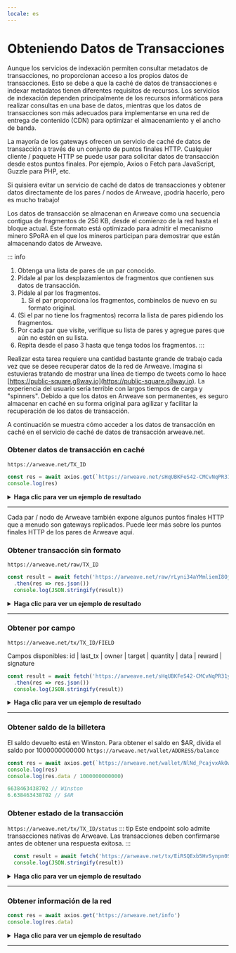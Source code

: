 ```yaml
---
locale: es
---
```

# Obteniendo Datos de Transacciones 
Aunque los servicios de indexación permiten consultar metadatos de transacciones, no proporcionan acceso a los propios datos de transacciones. Esto se debe a que la caché de datos de transacciones e indexar metadatos tienen diferentes requisitos de recursos. Los servicios de indexación dependen principalmente de los recursos informáticos para realizar consultas en una base de datos, mientras que los datos de transacciones son más adecuados para implementarse en una red de entrega de contenido (CDN) para optimizar el almacenamiento y el ancho de banda.

La mayoría de los gateways ofrecen un servicio de caché de datos de transacción a través de un conjunto de puntos finales HTTP. Cualquier cliente / paquete HTTP se puede usar para solicitar datos de transacción desde estos puntos finales. Por ejemplo, Axios o Fetch para JavaScript, Guzzle para PHP, etc.

Si quisiera evitar un servicio de caché de datos de transacciones y obtener datos directamente de los pares / nodos de Arweave, ¡podría hacerlo, pero es mucho trabajo!

Los datos de transacción se almacenan en Arweave como una secuencia contigua de fragmentos de 256 KB, desde el comienzo de la red hasta el bloque actual. Este formato está optimizado para admitir el mecanismo minero SPoRA en el que los mineros participan para demostrar que están almacenando datos de Arweave.

::: info
1. Obtenga una lista de pares de un par conocido.
2. Pídale al par los desplazamientos de fragmentos que contienen sus datos de transacción.
3. Pídale al par los fragmentos.
     1. Si el par proporciona los fragmentos, combínelos de nuevo en su formato original.
4. (Si el par no tiene los fragmentos) recorra la lista de pares pidiendo los fragmentos.
5. Por cada par que visite, verifique su lista de pares y agregue pares que aún no estén en su lista.
6. Repita desde el paso 3 hasta que tenga todos los fragmentos.
:::

Realizar esta tarea requiere una cantidad bastante grande de trabajo cada vez que se desee recuperar datos de la red de Arweave. Imagina si estuvieras tratando de mostrar una línea de tiempo de tweets como lo hace [https://public-square.g8way.io](https://public-square.g8way.io). La experiencia del usuario sería terrible con largos tiempos de carga y "spinners". Debido a que los datos en Arweave son permanentes, es seguro almacenar en caché en su forma original para agilizar y facilitar la recuperación de los datos de transacción.

A continuación se muestra cómo acceder a los datos de transacción en caché en el servicio de caché de datos de transacción arweave.net.

### Obtener datos de transacción en caché

`https://arweave.net/TX_ID`

```js
const res = await axios.get(`https://arweave.net/sHqUBKFeS42-CMCvNqPR31yEP63qSJG3ImshfwzJJF8`)
console.log(res)
```

<details>
<summary><b>Haga clic para ver un ejemplo de resultado</b></summary>

```json
{
    "data": {
        "ticker": "ANT-PENDING",
        "name": "pending",
        "owner": "NlNd_PcajvxAkOweo7rZHJKiIJ7vW1WXt9vb6CzGmC0",
        "controller": "NlNd_PcajvxAkOweo7rZHJKiIJ7vW1WXt9vb6CzGmC0",
        "evolve": null,
        "records": {
            "@": "As-g0fqvO_ALZpSI8yKfCZaFtnmuwWasY83BQ520Duw"
        },
        "balances": {
            "NlNd_PcajvxAkOweo7rZHJKiIJ7vW1WXt9vb6CzGmC0": 1
        }
    },
    "status": 200,
    "statusText": "",
    "headers": {
        "cache-control": "public,must-revalidate,max-age=2592000",
        "content-length": "291",
        "content-type": "application/json; charset=utf-8"
    },
    "config": {
        "transitional": {
            "silentJSONParsing": true,
            "forcedJSONParsing": true,
            "clarifyTimeoutError": false
        },
        "adapter": [
            "xhr",
            "http"
        ],
        "transformRequest": [
            null
        ],
        "transformResponse": [
            null
        ],
        "timeout": 0,
        "xsrfCookieName": "XSRF-TOKEN",
        "xsrfHeaderName": "X-XSRF-TOKEN",
        "maxContentLength": -1,
        "maxBodyLength": -1,
        "env": {},
        "headers": {
            "Accept": "application/json, text/plain, */*"
        },
        "method": "get",
        "url": "https://arweave.net/sHqUBKFeS42-CMCvNqPR31yEP63qSJG3ImshfwzJJF8"
    },
    "request": {}
}

```
</details>
<hr />

Cada par / nodo de Arweave también expone algunos puntos finales HTTP que a menudo son gateways replicados. Puede leer más sobre los puntos finales HTTP de los pares de Arweave aquí.

### Obtener transacción sin formato
`https://arweave.net/raw/TX_ID`
```js
const result = await fetch('https://arweave.net/raw/rLyni34aYMmliemI8OjqtkE_JHHbFMb24YTQHGe9geo')
  .then(res => res.json())
  console.log(JSON.stringify(result))
```

<details>
<summary><b>Haga clic para ver un ejemplo de resultado</b></summary>

```json
{
  "manifest": "arweave/paths",
  "version": "0.1.0",
  "index": {
    "path": "index.html"
  },
  "paths": {
    "index.html": {
      "id": "FOPrEoqqk184Bnk9KrnQ0MTZFOM1oXb0JZjJqhluv78"
    }
  }
}
```

</details>
<hr/>

### Obtener por campo
`https://arweave.net/tx/TX_ID/FIELD`

Campos disponibles: id | last_tx | owner | target | quantity | data | reward | signature
```js
const result = await fetch('https://arweave.net/sHqUBKFeS42-CMCvNqPR31yEP63qSJG3ImshfwzJJF8/data')
  .then(res => res.json())
  console.log(JSON.stringify(result))
```

<details>
<summary><b>Haga clic para ver un ejemplo de resultado</b></summary>

```json
{
  "ticker":"ANT-PENDING",
  "name":"pending",
  "owner":"NlNd_PcajvxAkOweo7rZHJKiIJ7vW1WXt9vb6CzGmC0",
  "controller":"NlNd_PcajvxAkOweo7rZHJKiIJ7vW1WXt9vb6CzGmC0",
  "evolve":null,
  "records": {
    "@":"As-g0fqvO_ALZpSI8yKfCZaFtnmuwWasY83BQ520Duw"
  },
  "balances":{"NlNd_PcajvxAkOweo7rZHJKiIJ7vW1WXt9vb6CzGmC0":1}
}
```
</details>
<hr />

### Obtener saldo de la billetera
El saldo devuelto está en Winston. Para obtener el saldo en $AR, divida el saldo por 1000000000000
`https://arweave.net/wallet/ADDRESS/balance`
```js
const res = await axios.get(`https://arweave.net/wallet/NlNd_PcajvxAkOweo7rZHJKiIJ7vW1WXt9vb6CzGmC0/balance`)
console.log(res)
console.log(res.data / 1000000000000)

6638463438702 // Winston
6.638463438702 // $AR
```

### Obtener estado de la transacción
`https://arweave.net/tx/TX_ID/status`
::: tip
Este endpoint solo admite transacciones nativas de Arweave. Las transacciones deben confirmarse antes de obtener una respuesta exitosa.
:::

```js
  const result = await fetch('https://arweave.net/tx/EiRSQExb5HvSynpn0S7_dDnwcws1AJMxoYx4x7nWoho/status').then(res => res.json())
  console.log(JSON.stringify(result))
```
<details>
<summary><b>Haga clic para ver un ejemplo de resultado</b></summary>

```json
{
  "block_height":1095552,"block_indep_hash":"hyhLEyOw5WcIhZxq-tlnxhnEFgKChKHFrMoUdgIg2Sw0WoBMbdx6uSJKjxnQWon3","number_of_confirmations":10669
}

```
</details>
<hr />

### Obtener información de la red

```js
const res = await axios.get('https://arweave.net/info')
console.log(res.data)
```

<details>
<summary><b>Haga clic para ver un ejemplo de resultado</b></summary>

```json
{
    "network": "arweave.N.1",
    "version": 5,
    "release": 53,
    "height": 1106211,
    "current": "bqPU_7t-TdRIxgsja0ftgEMNnlGL6OX621LPJJzYP12w-uB_PN4F7qRYD-DpIuRu",
    "blocks": 1092577,
    "peers": 13922,
    "queue_length": 0,
    "node_state_latency": 0
}

```
</details>
<hr />